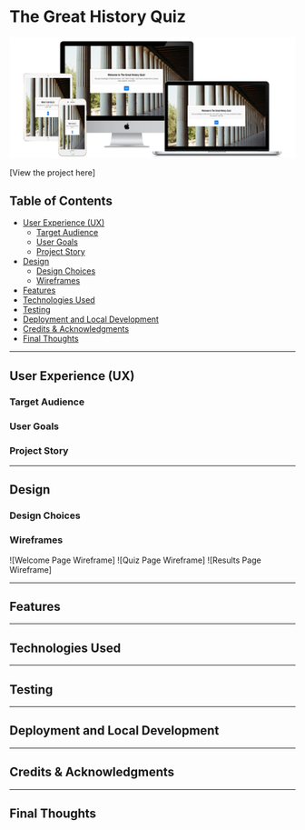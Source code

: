 # The Great History Quiz 
![alt text](all-devices-white.png)


[View the project here]

## Table of Contents

- [User Experience (UX)](#user-experience-ux)
  - [Target Audience](#target-audience)
  - [User Goals](#user-goals)
  - [Project Story](#project-story)
- [Design](#design)
   - [Design Choices](#design-choices)
   - [Wireframes](#wireframes)
- [Features](#features)
- [Technologies Used](#technologies-used)
- [Testing](#testing)
- [Deployment and Local Development](#deployment-and-local-development)
- [Credits & Acknowledgments](#credits--acknowledgments)
- [Final Thoughts](#final-thoughts)

---

## User Experience (UX)

### Target Audience

### User Goals

### Project Story

---

## Design

### Design Choices

### Wireframes

![Welcome Page Wireframe]
![Quiz Page Wireframe]
![Results Page Wireframe]

---

## Features

---

## Technologies Used

---

## Testing

---

## Deployment and Local Development

---

## Credits & Acknowledgments

---

## Final Thoughts

